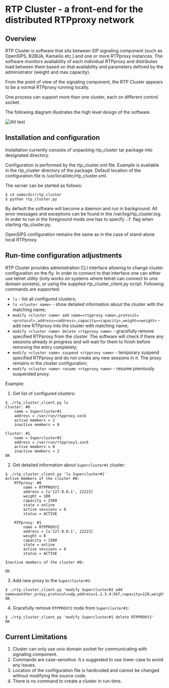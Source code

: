 # RTP Cluster - a front-end for the distributed RTPproxy network

## Overview

RTP Cluster is software that sits between SIP signaling component (such as OpenSIPS, B2BUA, Kamailio etc.) and one or more RTPproxy instances. The software monitors availability of each individual RTPproxy and distributes load between them based on that availability and parameters defined by the administrator (weight and max capacity).

From the point of view of the signaling component, the RTP Cluster appears to be a normal RTPproxy running locally. 

One process can support more than one cluster, each on different control socket.

The following diagram illustrates the high level design of the software.

![Alt text](https://docs.google.com/drawings/d/1FNrR8uRY5TeNBhVDLRM2eNYX363QD9aYMLb8GsALHdk/pub?w=800&h=600 "RTP Custer, high-level diagram")
 
## Installation and configuration

Installation currently consists of unpacking rtp_cluster tar package into designated directory. 

Configuration is performed by the rtp_cluster.xml file. Example is available in the rtp_cluster directory of the package. Default location of the configuration file is /usr/local/etc/rtp_cluster.xml.

The server can be started as follows:

```
$ cd some/dir/rtp_cluster
$ python rtp_cluster.py
```

By default the software will become a daemon and run in background. All error messages and exceptions can be found in the /var/log/rtp_cluster.log. In order to run in the foreground mode one has to specify .-f. flag when starting rtp_cluster.py.

OpenSIPS configuration remains the same as in the case of stand-alone local RTPproxy. 

## Run-time configuration adjustments

RTP Cluster provides administration CLI interface allowing to change cluster configuration on the fly. In order to connect to that interface one can either use telnet utility (only works on systems where telnet can connect to unix domain sockets), or using the supplied rtp_cluster_client.py script. Following commands are supported:

* `ls` - list all configured clusters;
* `ls <cluster name>` - show detailed information about the cluster with the matching name;
* `modify <cluster name> add name=<rtpproxy name>,protocol=<protocol>,address=<address>,capacity=<capacity>,weight=<weight>` - add new RTPproxy into the cluster with matching name;
* `modify <cluster name> delete <rtpproxy name>` - gracefully remove specified RTPproxy from the cluster. The software will check if there any sessions already in progress and will wait for them to finish before removing the entry completely;
* `modify <cluster name> suspend <rtpproxy name>` - temporary suspend specified RTPproxy and do not create any new sessions in it. The proxy remains in the cluster configuration;
* `modify <cluster name> resume <rtpproxy name>` - resume previously suspended proxy.

Example:

1. Get list of configured clusters:

```
$ ./rtp_cluster_client.py ls
Cluster: #0
    name = Supercluster#1
    address = /var/run/rtpproxy.sock
    active members = 2
    inactive members = 0

Cluster: #1
    name = Supercluster#2
    address = /var/run/rtpproxy1.sock
    active members = 0
    inactive members = 2
OK
```

2. Get detailed information about `Supercluster#1` cluster:

```
$ ./rtp_cluster_client.py 'ls Supercluster#1'
Active members of the cluster #0:
    RTPproxy: #0
        name = RTPPROXY1
        address = [u'127.0.0.1', 22222]
        weight = 100
        capacity = 2500
        state = online
        active sessions = 0
        status = ACTIVE

    RTPproxy: #1
        name = RTPPROXY2
        address = [u'127.0.0.1', 22223]
        weight = 0
        capacity = 1500
        state = online
        active sessions = 0
        status = ACTIVE

Inactive members of the cluster #0:

OK
```

3. Add new proxy to the `Supercluster#2`:

```
$ ./rtp_cluster_client.py 'modify Supercluster#2 add name=another_proxy,protocol=udp,address=1.2.3.4:567,capacity=120,weight=300'                 
OK
```

4. Gracefully remove `RTPPROXY2` node from `Supercluster#1`:

```
$ ./rtp_cluster_client.py 'modify Supercluster#1 delete RTPPROXY2'
OK
```

## Current Limitations

1. Cluster can only use unix domain socket for communicating with signaling component.
2. Commands are case-sensitive. It.s suggested to use lower case to avoid any issues.
3. Location of the configuration file is hardcoded and cannot be changed without modifying the source code.
4. There is no command to create a cluster in run-time.
